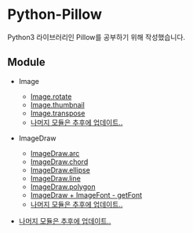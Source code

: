 # Python-Pillow

Python3 라이브러리인 Pillow를 공부하기 위해 작성했습니다.

## Module

* Image
    * [Image.rotate](https://github.com/JaehunYoon/Python-Pillow/blob/master/Code/Reference/Image/Image.rotate)
    * [Image.thumbnail](https://github.com/JaehunYoon/Python-Pillow/blob/master/Code/Reference/Image/Image.thumbnail)
    * [Image.transpose](https://github.com/JaehunYoon/Python-Pillow/tree/master/Code/Reference/Image/Image.transpose)
    * [나머지 모듈은 추후에 업데이트..](https://github.com/JaehunYoon)

* ImageDraw
    * [ImageDraw.arc](https://github.com/JaehunYoon/Python-Pillow/blob/master/Code/Reference/ImageDraw/Examples/Draw%20Arc/arc.py)
    * [ImageDraw.chord](https://github.com/JaehunYoon/Python-Pillow/blob/master/Code/Reference/ImageDraw/Examples/Draw%20Chord/chord.py)
    * [ImageDraw.ellipse](https://github.com/JaehunYoon/Python-Pillow/blob/master/Code/Reference/ImageDraw/Examples/Draw%20Ellipse/ellipse.py)
    * [ImageDraw.line](https://github.com/JaehunYoon/Python-Pillow/tree/master/Code/Reference/ImageDraw/Examples/Draw%20Line)
    * [ImageDraw.polygon](https://github.com/JaehunYoon/Python-Pillow/blob/master/Code/Reference/ImageDraw/Examples/Draw%20Polygon/polygon.py)
    * [ImageDraw + ImageFont - getFont](https://github.com/JaehunYoon/Python-Pillow/tree/master/Code/Reference/ImageDraw/Examples/Draw%20Text)
    * [나머지 모듈은 추후에 업데이트..](https://github.com/JaehunYoon)

* [나머지 모듈은 추후에 업데이트..](https://github.com/JaehunYoon)
